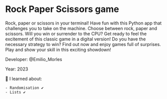 # Rock Paper Scissors game

Rock, paper or scissors in your terminal! Have fun with this Python app that challenges you to take on the machine. 
Choose between rock, paper and scissors. 
Will you win or surrender to the CPU? Get ready to feel the excitement of this classic game in a digital version! 
Do you have the necessary strategy to win? 
Find out now and enjoy games full of surprises. 
Play and show your skill in this exciting showdown!

Developer: @Emilio_Morles

Year: 2023

🔸 I learned about:

    - Randomisation ✔️
    - Lists ✔️
